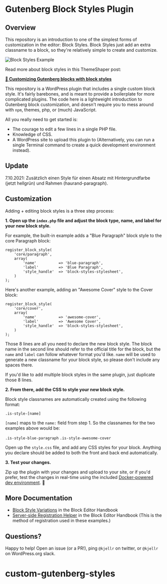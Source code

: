 # Gutenberg Block Styles Plugin

## Overview

This repository is an introduction to one of the simplest forms of customization in the editor: Block Styles. Block Styles just add an extra classname to a block, so they're relatively simple to create and customize. 

![Block Styles Example](https://cldup.com/xpyaqSiB3h-3000x3000.png)

Read more about block styles in this ThemeShaper post: 

[**📄 Customizing Gutenberg blocks with block styles**](https://themeshaper.com/2019/02/15/customizing-gutenberg-blocks-with-block-styles/)

This repository is a WordPress plugin that includes a single custom block style. It's fairly barebones, and is meant to provide a boilerplate for more complicated plugins. The code here is a lightweight introduction to Gutenberg block customization, and doesn't require you to mess around with `npm`, themes, php, or (much) JavaScript. 

All you really need to get started is: 

- The courage to edit a few lines in a single PHP file. 
- Knowledge of CSS.
- A WordPress site to upload this plugin to (Alternatively, you can run a single Terminal command to create a quick development environment instead).  

## Update

7.10.2021: Zusätzlich einen Style für einen Absatz mit Hintergrundfarbe (jetzt hellgrün) und Rahmen (haurand-paragraph).


## Customization

Adding + editing block styles is a three step process: 

**1. Open up the `index.php` file and adjust the block type, name, and label for your new block style.**

For example, the built-in example adds a "Blue Paragraph" block style to the core Paragraph block: 

```
register_block_style(
	'core/paragraph',
	array(
		'name'			=> 'blue-paragraph',
		'label'			=> 'Blue Paragraph',
		'style_handle'	=> 'block-styles-stylesheet',
	)
);
```

Here's another example, adding an "Awesome Cover" style to the Cover block: 

```
register_block_style(
	'core/cover',
	array(
		'name'			=> 'awesome-cover',
		'label'			=> 'Awesome Cover',
		'style_handle'	=> 'block-styles-stylesheet',
	)
);
```

Those 8 lines are all you need to declare the new block style. The block name in the second line should refer to the official title for the block, but the `name` and `label` can follow whatever format you'd like. `name` will be used to generate a new classname for your block style, so please don't include any spaces there. 

If you'd like to add multiple block styles in the same plugin, just duplicate those 8 lines.

**2. From there, add the CSS to style your new block style.**

Block style classnames are automatically created using the following format: 

`.is-style-[name]`

`[name]` maps to the `name:` field from step 1. So the classnames for the two examples above would be: 

`.is-style-blue-paragraph`
`.is-style-awesome-cover`

Open up the `style.css` file, and add any CSS styles for your block. Anything you declare should be added to both the front and back end automatically.

**3. Test your changes.**

Zip up the plugin with your changes and upload to your site, or if you'd prefer, test the changes in real-time using the included [Docker-powered dev environment](DOCKER.md). 🎉

## More Documentation

- [Block Style Variations](https://developer.wordpress.org/block-editor/developers/filters/block-filters/#block-style-variations) in the Block Editor Handbook
- [Server-side Registration Helper](https://developer.wordpress.org/block-editor/developers/filters/block-filters/#server-side-registration-helper) in the Block Editor Handbook (This is the method of registration used in these examples.)

## Questions? 

Happy to help! Open an issue (or a PR!), ping `@kjellr` on twitter, or `@kjellr` on WordPress.org slack. 
# custom-gutenberg-styles
